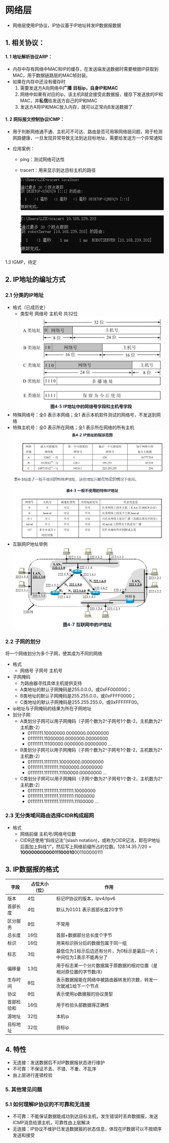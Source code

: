 # 网络层

* 网络层使用IP协议，IP协议基于IP地址转发IP数据报数据

## 1. 相关协议：

#### 1. 1 地址解析协议ARP：

* 内存中存有网络中MAC和IP的缓存，在发送端发送数据时需要根据IP获取到MAC，用于数据链路层的MAC帧封装。
* 如果在内存中还没有缓存时
  1. 需要发送方A向网络中**广播** **目标ip，自身IP和MAC**
  2. 网络中如果有对应的ip，该主机B就会接受此数据报，缓存下发送放的IP和MAC，并**私信**给发送方自己的IP和MAC
  3. 发送方A将IP和MAC放入内存，就可以正常向B发送数据了

#### 1. 2 网际报文控制协议ICMP：

* 用于判断网络通不通、主机可不可达、路由是否可用等网络层问题，用于检测网路健康，一旦发现异常导致无法到达目标地址，需要给发送方一个异常通知

* 应用案例：

  * ping：测试网络可达性

  * tracert：用来显示到达目标主机的路径

    ![1598279505437](imgs\1598279505437.png)

    ![1598279567044](imgs\1598279567044.png)

1.3 IGMP，待定

## 2. IP地址的编址方式
###  2.1 分类的IP地址
 * 格式（已成历史）
     * 类型号 网络号 主机号 共32位
      ![](imgs\1598280912470.png)
  * 特殊网络号：全0 表示本网络；全1 表示本机软件测试的网络号，不发送到网络
  * 特殊主机号：全0 表示所在网络；全1 表示所在网络的所有主机
    ![](imgs\1598280997520.png)
* 互联网IP地址举例
![ce273dcf06ebd73cc538190b0cf9745b.png](imgs\1598281027865.png)

### 2.2 子网的划分
将一个网络划分为多个子网，使其成为不同的网络
* 格式
    * 网络号 子网号 主机号
* 子网掩码
    * 为路由器寻找具体主机提供支持
    * A类地址的默认子网掩码是255.0.0.0，或0xFF000000；
    * B类地址的默认子网掩码是255.255.0.0，或0xFFFF0000；
    * C类地址的默认子网掩码是255.255.255.0，或0xFFFFFF00。
* ip地址与子网掩码的结果为所在子网地址
* 划分子网
    * A类划分子网可以用子网掩码（子网个数为2^子网号1个数-2，主机数为2^主机数-2）
        * 01111111.10000000.0000000.00000000
        * 01111111.11000000.0000000.00000000
        * 01111111.11100000.0000000.00000000
        ...
    * B类划分子网可以用子网掩码（子网个数为2^子网号1个数-2，主机数为2^主机数-2）
        * 01111111.11111111.10000000.00000000
        * 01111111.11111111.11000000.00000000
        * 01111111.11111111.11100000.00000000
        ...
    * C类划分子网可以用子网掩码（子网个数为2^子网号1个数-2，主机数为2^主机数-2）
        * 01111111.11111111.11111111.10000000
        * 01111111.11111111.11111111.11000000
        * 01111111.11111111.11111111.11100000
        ...
### 2.3 无分类域间路由选择CIDR构成超网
* 格式
    * 网络前缀 主机号/网络号位数
    * CIDR还使用“斜线记法”(slash notation)，或称为CIDR记法，即在IP地址后面加上斜线“/”，然后写上网络前缀所占的位数。128.14.35.7/20 = **10000000000011100010**001100000111

## 3. IP数据报的格式

| 字段       | 占位大小（位） | 作用                                                         |
| ---------- | -------------- | ------------------------------------------------------------ |
| 版本       | 4位            | 标记IP协议的版本，Ipv4/Ipv6                                  |
| 首部长度   | 4位            | 默认为0101 表示首部长度20字节                                |
| 区分服务   | 8位            | 不常用                                                       |
| 总长度     | 16位           | 首部+数据部分总长度个字节                                    |
| 标识       | 16位           | 用来标识拆分后的数据包属于同一组                             |
| 标志       | 3位            | 最低位为1标示后边还有分片，为0标示是最后一片；中间位为1表示不能再分了 |
| 偏移量     | 13位           | 用于标志某一个分片数据属于原数据的相对位置（是相对原位置的字节数/8） |
| 生存时间   | 8位            | 表示数据报能在网络中被路由器转发的次数，转发一次就减1给下一个节点 |
| 协议       | 8位            | 表示使用ip数据报的协议类型                                   |
| 首部检验和 | 16位           | 用于检验头部数据得正确性                                     |
| 源地址     | 32位           | 本机ip                                                       |
| 目标地址   | 32位           | 目标ip                                                       |

## 4. 特性

* 无连接：发送数据后不对IP数据报状态进行维护
* 不可靠：不保证不丢、不错、不重、不乱序
* 由上层进行差错校验

### 5. 其他常见问题

### 5.1 如何理解IP协议的不可靠和无连接

* 不可靠：不能保证数据能成功到达目标主机，发生错误时丢弃数据报，发送ICMP消息给源主机，可靠性由上层解决
* 无连接：IP协议不维护已发送数据报的状态信息，体现在IP数据可以不按顺序发送和接受

